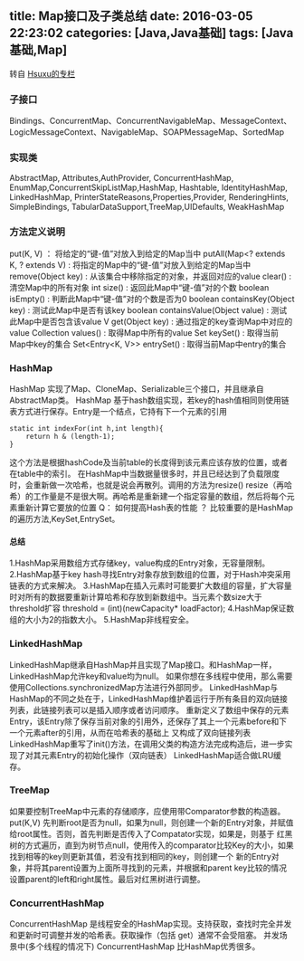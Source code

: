 title: Map接口及子类总结
date: 2016-03-05 22:23:02
categories: [Java,Java基础]
tags: [Java基础,Map]
---

转自 [Hsuxu的专栏](http://blog..hsuxu/article/details/7454172)
### 子接口
Bindings、ConcurrentMap、ConcurrentNavigableMap、MessageContext、LogicMessageContext、NavigableMap、SOAPMessageMap、SortedMap
### 实现类
AbstractMap, Attributes,AuthProvider, ConcurrentHashMap, EnumMap,ConcurrentSkipListMap,HashMap, Hashtable, IdentityHashMap,
LinkedHashMap, PrinterStateReasons,Properties,Provider, RenderingHints, SimpleBindings, TabularDataSupport,TreeMap,UIDefaults,
WeakHashMap
### 方法定义说明
put(K, V) ： 将给定的“键-值”对放入到给定的Map当中
putAll(Map<? extends K, ? extends V) : 将指定的Map中的“键-值”对放入到给定的Map当中
remove(Object key) : 从该集合中移除指定的对象，并返回对应的value
clear() : 清空Map中的所有对象
int size() : 返回此Map中“键-值”对的个数
boolean isEmpty() : 判断此Map中“键-值”对的个数是否为0
boolean containsKey(Object key) : 测试此Map中是否有该key
boolean containsValue(Object value) : 测试此Map中是否包含该value
V get(Object key) : 通过指定的key查询Map中对应的value
Collection<Object value> values() : 取得Map中所有的value
Set<Object key> keySet() : 取得当前Map中key的集合
Set<Entry<K, V>> entrySet() : 取得当前Map中entry的集合
### HashMap
HashMap 实现了Map、CloneMap、Serializable三个接口，并且继承自AbstractMap类。
HashMap 基于hash数组实现，若key的hash值相同则使用链表方式进行保存。Entry是一个结点，它持有下一个元素的引用
```
static int indexFor(int h,int length){
	return h & (length-1);
}
```
这个方法是根据hashCode及当前table的长度得到该元素应该存放的位置，或者在table中的索引。
在HashMap中当数据量很多时，并且已经达到了负载限度时，会重新做一次哈希，也就是说会再散列。调用的方法为resize()
resize（再哈希）的工作量是不是很大啊。再哈希是重新建一个指定容量的数组，然后将每个元素重新计算它要放的位置
Q： 如何提高Hash表的性能 ？
比较重要的是HashMap的遍历方法,KeySet,EntrySet。
#### 总结
1.HashMap采用数组方式存储key，value构成的Entry对象，无容量限制。
2.HashMap基于key hash寻找Entry对象存放到数组的位置，对于Hash冲突采用链表的方式来解决。
3.HashMap在插入元素时可能要扩大数组的容量，扩大容量时对所有的数据要重新计算哈希和存放到新数组中。当元素个数size大于threshold扩容
threshold = (int)(newCapacity* loadFactor);
4.HashMap保证数组的大小为2的指数大小。
5.HashMap非线程安全。

### LinkedHashMap
LinkedHashMap继承自HashMap并且实现了Map接口。和HashMap一样，LinkedHashMap允许key和value均为null。
如果你想在多线程中使用，那么需要使用Collections.synchronizedMap方法进行外部同步。
LinkedHashMap与HashMap的不同之处在于，LinkedHashMap维护着运行于所有条目的双向链接列表，此链接列表可以是插入顺序或者访问顺序。
重新定义了数组中保存的元素Entry，该Entry除了保存当前对象的引用外，还保存了其上一个元素before和下一个元素after的引用，从而在哈希表的基础上
又构成了双向链接列表
LinkedHashMap重写了init()方法，在调用父类的构造方法完成构造后，进一步实现了对其元素Entry的初始化操作（双向链表）
LinkedHashMap适合做LRU缓存。
### TreeMap
如果要控制TreeMap中元素的存储顺序，应使用带Comparator参数的构造器。
put(K,V)
先判断root是否为null，如果为null，则创建一个新的Entry对象，并赋值给root属性。否则，首先判断是否传入了Compatator实现，如果是，则基于
红黑树的方式遍历，直到为树节点null，使用传入的comparator比较Key的大小，如果找到相等的key则更新其值，若没有找到相同的key，则创建一个
新的Entry对象，并将其parent设置为上面所寻找到的元素，并根据和parent key比较的情况设置parent的left和right属性。最后对红黑树进行调整。
### ConcurrentHashMap
ConcurrentHashMap 是线程安全的HashMap实现。支持获取，查找时完全并发和更新时可调整并发的哈希表。获取操作（包括 get）通常不会受阻塞。
并发场景中(多个线程的情况下) ConcurrentHashMap 比HashMap优秀很多。















